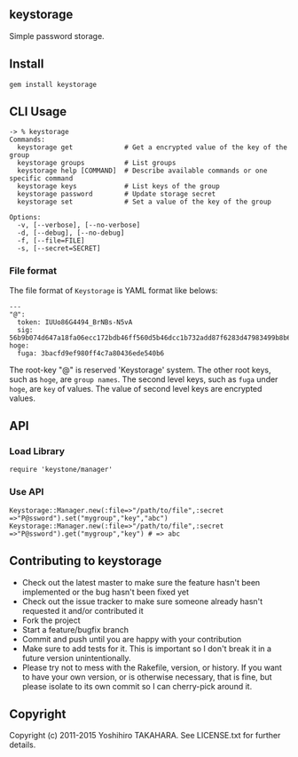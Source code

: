 keystorage
----------

Simple password storage.

## Install

    gem install keystorage

## CLI Usage


    -> % keystorage
    Commands:
      keystorage get             # Get a encrypted value of the key of the group
      keystorage groups          # List groups
      keystorage help [COMMAND]  # Describe available commands or one specific command
      keystorage keys            # List keys of the group
      keystorage password        # Update storage secret
      keystorage set             # Set a value of the key of the group

    Options:
      -v, [--verbose], [--no-verbose]
      -d, [--debug], [--no-debug]
      -f, [--file=FILE]
      -s, [--secret=SECRET]


### File format

The file format of `Keystorage` is YAML format like belows:

    ---
    "@":
      token: IUUo86G4494_BrNBs-N5vA
      sig: 56b9b074d647a18fa06ecc172bdb46ff560d5b46dcc1b732add87f6283d47983499b8b67d2524d72f27ed2bf4fef4efba5662e8d55e2c8426a76be26196c0235
    hoge:
      fuga: 3bacfd9ef980ff4c7a80436ede540b6

The root-key "@" is reserved 'Keystorage' system. The other root keys, such as `hoge`, are `group names`.
The second level keys, such as `fuga` under `hoge`, are `key` of values.
The value of second level keys are encrypted values.


## API

### Load Library

```
require 'keystone/manager'
```

### Use API

```
Keystorage::Manager.new(:file=>"/path/to/file",:secret =>"P@ssword").set("mygroup","key","abc")
Keystorage::Manager.new(:file=>"/path/to/file",:secret =>"P@ssword").get("mygroup","key") # => abc
```


## Contributing to keystorage

* Check out the latest master to make sure the feature hasn't been implemented or the bug hasn't been fixed yet
* Check out the issue tracker to make sure someone already hasn't requested it and/or contributed it
* Fork the project
* Start a feature/bugfix branch
* Commit and push until you are happy with your contribution
* Make sure to add tests for it. This is important so I don't break it in a future version unintentionally.
* Please try not to mess with the Rakefile, version, or history. If you want to have your own version, or is otherwise necessary, that is fine, but please isolate to its own commit so I can cherry-pick around it.

## Copyright

Copyright (c) 2011-2015 Yoshihiro TAKAHARA. See LICENSE.txt for further details.
